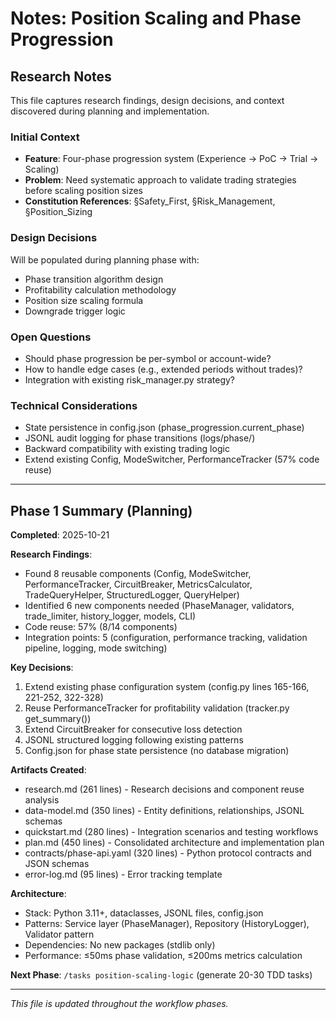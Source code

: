 # Notes: Position Scaling and Phase Progression

## Research Notes

This file captures research findings, design decisions, and context discovered during planning and implementation.

### Initial Context

- **Feature**: Four-phase progression system (Experience → PoC → Trial → Scaling)
- **Problem**: Need systematic approach to validate trading strategies before scaling position sizes
- **Constitution References**: §Safety_First, §Risk_Management, §Position_Sizing

### Design Decisions

Will be populated during planning phase with:
- Phase transition algorithm design
- Profitability calculation methodology
- Position size scaling formula
- Downgrade trigger logic

### Open Questions

- Should phase progression be per-symbol or account-wide?
- How to handle edge cases (e.g., extended periods without trades)?
- Integration with existing risk_manager.py strategy?

### Technical Considerations

- State persistence in config.json (phase_progression.current_phase)
- JSONL audit logging for phase transitions (logs/phase/)
- Backward compatibility with existing trading logic
- Extend existing Config, ModeSwitcher, PerformanceTracker (57% code reuse)

---

## Phase 1 Summary (Planning)

**Completed**: 2025-10-21

**Research Findings**:
- Found 8 reusable components (Config, ModeSwitcher, PerformanceTracker, CircuitBreaker, MetricsCalculator, TradeQueryHelper, StructuredLogger, QueryHelper)
- Identified 6 new components needed (PhaseManager, validators, trade_limiter, history_logger, models, CLI)
- Code reuse: 57% (8/14 components)
- Integration points: 5 (configuration, performance tracking, validation pipeline, logging, mode switching)

**Key Decisions**:
1. Extend existing phase configuration system (config.py lines 165-166, 221-252, 322-328)
2. Reuse PerformanceTracker for profitability validation (tracker.py get_summary())
3. Extend CircuitBreaker for consecutive loss detection
4. JSONL structured logging following existing patterns
5. Config.json for phase state persistence (no database migration)

**Artifacts Created**:
- research.md (261 lines) - Research decisions and component reuse analysis
- data-model.md (350 lines) - Entity definitions, relationships, JSONL schemas
- quickstart.md (280 lines) - Integration scenarios and testing workflows
- plan.md (450 lines) - Consolidated architecture and implementation plan
- contracts/phase-api.yaml (320 lines) - Python protocol contracts and JSON schemas
- error-log.md (95 lines) - Error tracking template

**Architecture**:
- Stack: Python 3.11+, dataclasses, JSONL files, config.json
- Patterns: Service layer (PhaseManager), Repository (HistoryLogger), Validator pattern
- Dependencies: No new packages (stdlib only)
- Performance: ≤50ms phase validation, ≤200ms metrics calculation

**Next Phase**: `/tasks position-scaling-logic` (generate 20-30 TDD tasks)

---

*This file is updated throughout the workflow phases.*
